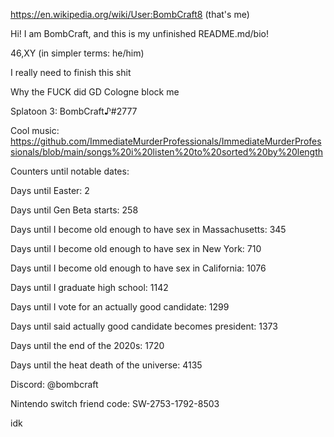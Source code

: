 https://en.wikipedia.org/wiki/User:BombCraft8 (that's me)

Hi! I am BombCraft, and this is my unfinished README.md/bio!

46,XY (in simpler terms: he/him)

I really need to finish this shit

Why the FUCK did GD Cologne block me

Splatoon 3: BombCraft♪#2777

Cool music: https://github.com/ImmediateMurderProfessionals/ImmediateMurderProfessionals/blob/main/songs%20i%20listen%20to%20sorted%20by%20length

Counters until notable dates:

Days until Easter: 2

Days until Gen Beta starts: 258

Days until I become old enough to have sex in Massachusetts: 345

Days until I become old enough to have sex in New York: 710

Days until I become old enough to have sex in California: 1076

Days until I graduate high school: 1142

Days until I vote for an actually good candidate: 1299

Days until said actually good candidate becomes president: 1373

Days until the end of the 2020s: 1720

Days until the heat death of the universe: 4135

Discord: @bombcraft

Nintendo switch friend code: SW-2753-1792-8503

idk
